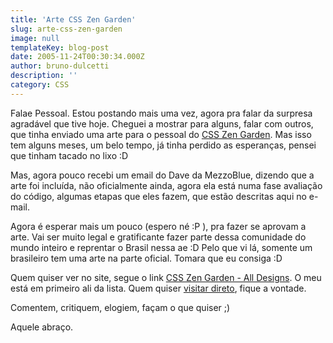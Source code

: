 ```yaml
---
title: 'Arte CSS Zen Garden'
slug: arte-css-zen-garden
image: null
templateKey: blog-post
date: 2005-11-24T00:30:34.000Z
author: bruno-dulcetti
description: ''
category: CSS
---
```


Falae Pessoal. Estou postando mais uma vez, agora pra falar da surpresa agradável que tive hoje. Cheguei a mostrar para alguns, falar com outros, que tinha enviado uma arte para o pessoal do [CSS Zen Garden](http://www.csszengarden.com 'Entrar no Site CSS Zen Garden '). Mas isso tem alguns meses, um belo tempo, já tinha perdido as esperanças, pensei que tinham tacado no lixo :D

Mas, agora pouco recebi um email do Dave da MezzoBlue, dizendo que a arte foi incluída, não oficialmente ainda, agora ela está numa fase avaliação do código, algumas etapas que eles fazem, que estão descritas aqui no e-mail.

Agora é esperar mais um pouco (espero né :P ), pra fazer se aprovam a arte. Vai ser muito legal e gratificante fazer parte dessa comunidade do mundo inteiro e reprentar o Brasil nessa ae :D Pelo que vi lá, somente um brasileiro tem uma arte na parte oficial. Tomara que eu consiga :D

Quem quiser ver no site, segue o link [CSS Zen Garden - All Designs](http://www.mezzoblue.com/zengarden/alldesigns/ 'Visitar All Designs | CSS Zen Garden '). O meu está em primeiro ali da lista. Quem quiser [visitar direto](http://www.csszengarden.com/?cssfile=http://brunodulcetti.com/projetos/zengarden/sample.css), fique a vontade.

Comentem, critiquem, elogiem, façam o que quiser ;)

Aquele abraço.
